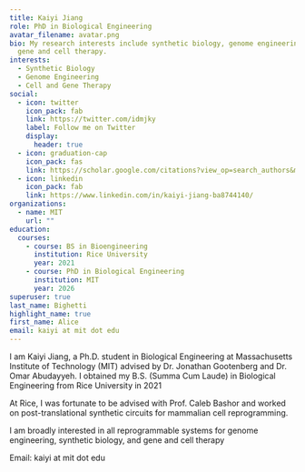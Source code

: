 ```yaml
---
title: Kaiyi Jiang
role: PhD in Biological Engineering
avatar_filename: avatar.png
bio: My research interests include synthetic biology, genome engineering and
  gene and cell therapy.
interests:
  - Synthetic Biology
  - Genome Engineering
  - Cell and Gene Therapy
social:
  - icon: twitter
    icon_pack: fab
    link: https://twitter.com/idmjky
    label: Follow me on Twitter
    display:
      header: true
  - icon: graduation-cap
    icon_pack: fas
    link: https://scholar.google.com/citations?view_op=search_authors&mauthors=kaiyi+jiang&hl=en&oi=ao
  - icon: linkedin
    icon_pack: fab
    link: https://www.linkedin.com/in/kaiyi-jiang-ba8744140/
organizations:
  - name: MIT
    url: ""
education:
  courses:
    - course: BS in Bioengineering
      institution: Rice University
      year: 2021
    - course: PhD in Biological Engineering
      institution: MIT
      year: 2026
superuser: true
last_name: Bighetti
highlight_name: true
first_name: Alice
email: kaiyi at mit dot edu
---
```

I am Kaiyi Jiang, a Ph.D. student in Biological Engineering at Massachusetts Institute of Technology (MIT) advised by Dr. Jonathan Gootenberg and Dr. Omar Abudayyeh. I obtained my B.S. (Summa Cum Laude) in Biological Engineering from Rice University in 2021

At Rice, I was fortunate to be advised with Prof. Caleb Bashor and worked on post-translational synthetic circuits for mammalian cell reprogramming. 

I am broadly interested in all reprogrammable systems for genome engineering, synthetic biology, and gene and cell therapy

Email: kaiyi at mit dot edu